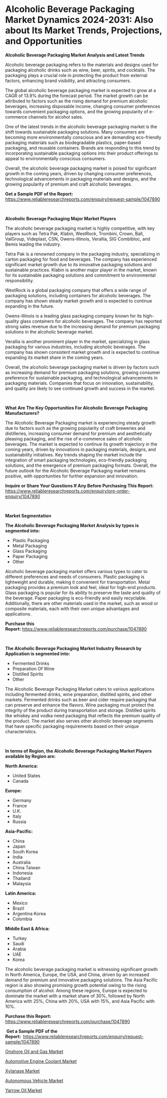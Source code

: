 <p><h1>Alcoholic Beverage Packaging Market Dynamics 2024-2031: Also about Its Market Trends, Projections, and Opportunities</h1></p><p><strong>Alcoholic Beverage Packaging Market Analysis and Latest Trends</strong></p>
<p><p>Alcoholic beverage packaging refers to the materials and designs used for packaging alcoholic drinks such as wine, beer, spirits, and cocktails. The packaging plays a crucial role in protecting the product from external factors, enhancing brand visibility, and attracting consumers.</p><p>The global alcoholic beverage packaging market is expected to grow at a CAGR of 13.9% during the forecast period. The market growth can be attributed to factors such as the rising demand for premium alcoholic beverages, increasing disposable income, changing consumer preferences towards convenient packaging options, and the growing popularity of e-commerce channels for alcohol sales.</p><p>One of the latest trends in the alcoholic beverage packaging market is the shift towards sustainable packaging solutions. Many consumers are becoming more environmentally conscious and are demanding eco-friendly packaging materials such as biodegradable plastics, paper-based packaging, and reusable containers. Brands are responding to this trend by incorporating sustainable packaging options into their product offerings to appeal to environmentally conscious consumers.</p><p>Overall, the alcoholic beverage packaging market is poised for significant growth in the coming years, driven by changing consumer preferences, technological advancements in packaging materials and designs, and the growing popularity of premium and craft alcoholic beverages.</p></p>
<p><strong>Get a Sample PDF of the Report:&nbsp;</strong> <a href="https://www.reliableresearchreports.com/enquiry/request-sample/1047890">https://www.reliableresearchreports.com/enquiry/request-sample/1047890</a></p>
<p>&nbsp;</p>
<p><strong>Alcoholic Beverage Packaging Major Market Players</strong></p>
<p><p>The alcoholic beverage packaging market is highly competitive, with key players such as Tetra Pak, Klabin, WestRock, Trombini, Crown, Ball, ValGroup, Videplast, CSN, Owens-Illinois, Verallia, SIG Combibloc, and Bemis leading the industry. </p><p>Tetra Pak is a renowned company in the packaging industry, specializing in carton packaging for food and beverages. The company has experienced significant market growth due to its innovative packaging solutions and sustainable practices. Klabin is another major player in the market, known for its sustainable packaging solutions and commitment to environmental responsibility.</p><p>WestRock is a global packaging company that offers a wide range of packaging solutions, including containers for alcoholic beverages. The company has shown steady market growth and is expected to continue expanding in the future.</p><p>Owens-Illinois is a leading glass packaging company known for its high-quality glass containers for alcoholic beverages. The company has reported strong sales revenue due to the increasing demand for premium packaging solutions in the alcoholic beverage market.</p><p>Verallia is another prominent player in the market, specializing in glass packaging for various industries, including alcoholic beverages. The company has shown consistent market growth and is expected to continue expanding its market share in the coming years.</p><p>Overall, the alcoholic beverage packaging market is driven by factors such as increasing demand for premium packaging solutions, growing consumer preference for sustainable packaging, and technological advancements in packaging materials. Companies that focus on innovation, sustainability, and quality are likely to see continued growth and success in the market.</p></p>
<p>&nbsp;</p>
<p><strong>What Are The Key Opportunities For Alcoholic Beverage Packaging Manufacturers?</strong></p>
<p><p>The Alcoholic Beverage Packaging market is experiencing steady growth due to factors such as the growing popularity of craft breweries and distilleries, increasing consumer demand for premium and aesthetically pleasing packaging, and the rise of e-commerce sales of alcoholic beverages. The market is expected to continue its growth trajectory in the coming years, driven by innovations in packaging materials, designs, and sustainability initiatives. Key trends shaping the market include the integration of smart packaging technologies, eco-friendly packaging solutions, and the emergence of premium packaging formats. Overall, the future outlook for the Alcoholic Beverage Packaging market remains positive, with opportunities for further expansion and innovation.</p></p>
<p><strong>Inquire or Share Your Questions If Any Before Purchasing This Report:</strong> <a href="https://www.reliableresearchreports.com/enquiry/pre-order-enquiry/1047890">https://www.reliableresearchreports.com/enquiry/pre-order-enquiry/1047890</a></p>
<p>&nbsp;</p>
<p><strong>Market Segmentation</strong></p>
<p><strong>The Alcoholic Beverage Packaging Market Analysis by types is segmented into:</strong></p>
<p><ul><li>Plastic Packaging</li><li>Metal Packaging</li><li>Glass Packaging</li><li>Paper Packaging</li><li>Other</li></ul></p>
<p><p>Alcoholic beverage packaging market offers various types to cater to different preferences and needs of consumers. Plastic packaging is lightweight and durable, making it convenient for transportation. Metal packaging provides a premium look and feel, ideal for high-end products. Glass packaging is popular for its ability to preserve the taste and quality of the beverage. Paper packaging is eco-friendly and easily recyclable. Additionally, there are other materials used in the market, such as wood or composite materials, each with their own unique advantages and applications.</p></p>
<p><strong>Purchase this Report:&nbsp;</strong><a href="https://www.reliableresearchreports.com/purchase/1047890">https://www.reliableresearchreports.com/purchase/1047890</a></p>
<p>&nbsp;</p>
<p><strong>The Alcoholic Beverage Packaging Market Industry Research by Application is segmented into:</strong></p>
<p><ul><li>Fermented Drinks</li><li>Preparation Of Wine</li><li>Distilled Spirits</li><li>Other</li></ul></p>
<p><p>The Alcoholic Beverage Packaging Market caters to various applications including fermented drinks, wine preparation, distilled spirits, and other markets. Fermented drinks such as beer and cider require packaging that can preserve and enhance the flavors. Wine packaging must protect the integrity of the product during transportation and storage. Distilled spirits like whiskey and vodka need packaging that reflects the premium quality of the product. The market also serves other alcoholic beverage segments that have specific packaging requirements based on their unique characteristics.</p></p>
<p>&nbsp;</p>
<p><strong>In terms of Region, the Alcoholic Beverage Packaging Market Players available by Region are:</strong></p>
<p>
    <p> <strong> North America: </strong>
        <ul>
            <li>United States</li>
            <li>Canada</li>
        </ul>
        </p> 
    <p> <strong> Europe: </strong>
        <ul>
            <li>Germany</li>
            <li>France</li>
            <li>U.K.</li>
            <li>Italy</li>
            <li>Russia</li>
        </ul>
        </p> 
    <p> <strong> Asia-Pacific: </strong>
        <ul>
            <li>China</li>
            <li>Japan</li>
            <li>South Korea</li>
            <li>India</li>
            <li>Australia</li>
            <li>China Taiwan</li>
            <li>Indonesia</li>
            <li>Thailand</li>
            <li>Malaysia</li>
        </ul>
        </p> 
    <p> <strong> Latin America: </strong>
        <ul>
            <li>Mexico</li>
            <li>Brazil</li>
            <li>Argentina Korea</li>
            <li>Colombia</li>
        </ul>
        </p> 
    <p> <strong> Middle East & Africa: </strong>
        <ul>
            <li>Turkey</li>
            <li>Saudi</li>
            <li>Arabia</li>
            <li>UAE</li>
            <li>Korea</li>
        </ul>
    </p>
    </p>
<p><p>The alcoholic beverage packaging market is witnessing significant growth in North America, Europe, the USA, and China, driven by an increased demand for premium and innovative packaging solutions. The Asia Pacific region is also showing promising growth potential owing to the rising consumption of alcohol. Among these regions, Europe is expected to dominate the market with a market share of 30%, followed by North America with 25%, China with 20%, USA with 15%, and Asia Pacific with 10%.</p></p>
<p><strong>Purchase this Report: </strong><a href="https://www.reliableresearchreports.com/purchase/1047890">https://www.reliableresearchreports.com/purchase/1047890</a></p>
<p>&nbsp;<strong>Get a Sample PDF of the Report:&nbsp;&nbsp;</strong><a href="https://www.reliableresearchreports.com/enquiry/request-sample/1047890">https://www.reliableresearchreports.com/enquiry/request-sample/1047890</a></p>
<p><strong></strong></p>
<p><p><a href="https://cautious-neon-760.notion.site/Onshore-Oil-and-Gas-Market-Research-Report-Provides-thorough-Industry-Overview-which-offers-an-In-D-f879bb12a1e74acc91c189addfbe1f54">Onshore Oil and Gas Market</a></p><p><a href="https://frill-swim-3cd.notion.site/Automotive-Engine-Coolant-Market-Challenges-Opportunities-and-Growth-Drivers-and-Major-Market-Pla-7bd341da572b4ed58fdab19981a11193">Automotive Engine Coolant Market</a></p><p><a href="https://github.com/julyju69/Market-Research-Report-List-2/blob/main/xylanase-market.md">Xylanase Market</a></p><p><a href="https://view.publitas.com/reportprime-1/autonomous-vehicle-market-analysis-examines-its-scope-on-growth-opportunities-and-forecasted-trends-spanning-from-2023-to-2030/">Autonomous Vehicle Market</a></p><p><a href="https://github.com/nathandecarvalho/Market-Research-Report-List-2/blob/main/yarrow-oil-market.md">Yarrow Oil Market</a></p></p>